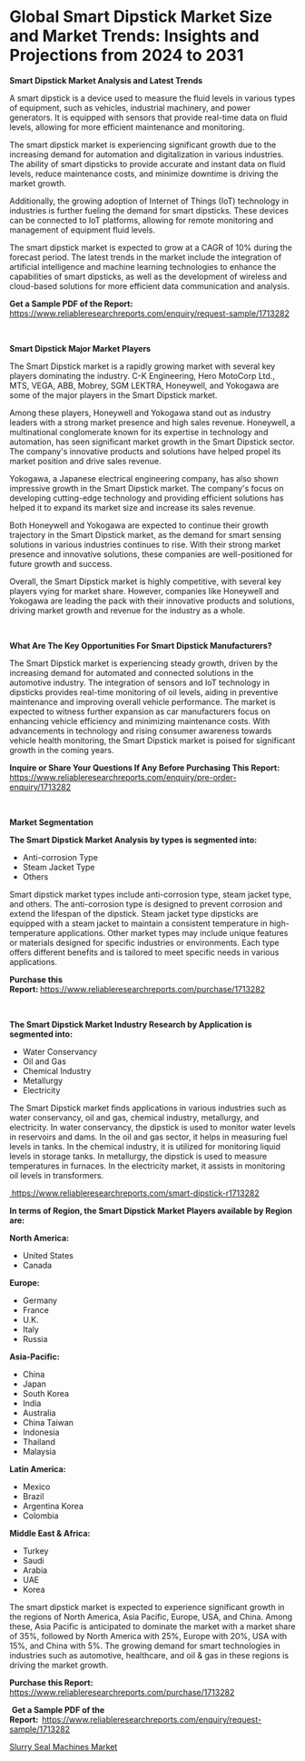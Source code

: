 <p><h1>Global Smart Dipstick Market Size and Market Trends: Insights and Projections from 2024 to 2031</h1></p><p><strong>Smart Dipstick Market Analysis and Latest Trends</strong></p>
<p><p>A smart dipstick is a device used to measure the fluid levels in various types of equipment, such as vehicles, industrial machinery, and power generators. It is equipped with sensors that provide real-time data on fluid levels, allowing for more efficient maintenance and monitoring.</p><p>The smart dipstick market is experiencing significant growth due to the increasing demand for automation and digitalization in various industries. The ability of smart dipsticks to provide accurate and instant data on fluid levels, reduce maintenance costs, and minimize downtime is driving the market growth.</p><p>Additionally, the growing adoption of Internet of Things (IoT) technology in industries is further fueling the demand for smart dipsticks. These devices can be connected to IoT platforms, allowing for remote monitoring and management of equipment fluid levels.</p><p>The smart dipstick market is expected to grow at a CAGR of 10% during the forecast period. The latest trends in the market include the integration of artificial intelligence and machine learning technologies to enhance the capabilities of smart dipsticks, as well as the development of wireless and cloud-based solutions for more efficient data communication and analysis.</p></p>
<p><strong>Get a Sample PDF of the Report:&nbsp;</strong> <a href="https://www.reliableresearchreports.com/enquiry/request-sample/1713282">https://www.reliableresearchreports.com/enquiry/request-sample/1713282</a></p>
<p>&nbsp;</p>
<p><strong>Smart Dipstick Major Market Players</strong></p>
<p><p>The Smart Dipstick market is a rapidly growing market with several key players dominating the industry. C-K Engineering, Hero MotoCorp Ltd., MTS, VEGA, ABB, Mobrey, SGM LEKTRA, Honeywell, and Yokogawa are some of the major players in the Smart Dipstick market.</p><p>Among these players, Honeywell and Yokogawa stand out as industry leaders with a strong market presence and high sales revenue. Honeywell, a multinational conglomerate known for its expertise in technology and automation, has seen significant market growth in the Smart Dipstick sector. The company's innovative products and solutions have helped propel its market position and drive sales revenue.</p><p>Yokogawa, a Japanese electrical engineering company, has also shown impressive growth in the Smart Dipstick market. The company's focus on developing cutting-edge technology and providing efficient solutions has helped it to expand its market size and increase its sales revenue.</p><p>Both Honeywell and Yokogawa are expected to continue their growth trajectory in the Smart Dipstick market, as the demand for smart sensing solutions in various industries continues to rise. With their strong market presence and innovative solutions, these companies are well-positioned for future growth and success.</p><p>Overall, the Smart Dipstick market is highly competitive, with several key players vying for market share. However, companies like Honeywell and Yokogawa are leading the pack with their innovative products and solutions, driving market growth and revenue for the industry as a whole.</p></p>
<p>&nbsp;</p>
<p><strong>What Are The Key Opportunities For Smart Dipstick Manufacturers?</strong></p>
<p><p>The Smart Dipstick market is experiencing steady growth, driven by the increasing demand for automated and connected solutions in the automotive industry. The integration of sensors and IoT technology in dipsticks provides real-time monitoring of oil levels, aiding in preventive maintenance and improving overall vehicle performance. The market is expected to witness further expansion as car manufacturers focus on enhancing vehicle efficiency and minimizing maintenance costs. With advancements in technology and rising consumer awareness towards vehicle health monitoring, the Smart Dipstick market is poised for significant growth in the coming years.</p></p>
<p><strong>Inquire or Share Your Questions If Any Before Purchasing This Report:</strong> <a href="https://www.reliableresearchreports.com/enquiry/pre-order-enquiry/1713282">https://www.reliableresearchreports.com/enquiry/pre-order-enquiry/1713282</a></p>
<p>&nbsp;</p>
<p><strong>Market Segmentation</strong></p>
<p><strong>The Smart Dipstick Market Analysis by types is segmented into:</strong></p>
<p><ul><li>Anti-corrosion Type</li><li>Steam Jacket Type</li><li>Others</li></ul></p>
<p><p>Smart dipstick market types include anti-corrosion type, steam jacket type, and others. The anti-corrosion type is designed to prevent corrosion and extend the lifespan of the dipstick. Steam jacket type dipsticks are equipped with a steam jacket to maintain a consistent temperature in high-temperature applications. Other market types may include unique features or materials designed for specific industries or environments. Each type offers different benefits and is tailored to meet specific needs in various applications.</p></p>
<p><strong>Purchase this Report:&nbsp;</strong><a href="https://www.reliableresearchreports.com/purchase/1713282">https://www.reliableresearchreports.com/purchase/1713282</a></p>
<p>&nbsp;</p>
<p><strong>The Smart Dipstick Market Industry Research by Application is segmented into:</strong></p>
<p><ul><li>Water Conservancy</li><li>Oil and Gas</li><li>Chemical Industry</li><li>Metallurgy</li><li>Electricity</li></ul></p>
<p><p>The Smart Dipstick market finds applications in various industries such as water conservancy, oil and gas, chemical industry, metallurgy, and electricity. In water conservancy, the dipstick is used to monitor water levels in reservoirs and dams. In the oil and gas sector, it helps in measuring fuel levels in tanks. In the chemical industry, it is utilized for monitoring liquid levels in storage tanks. In metallurgy, the dipstick is used to measure temperatures in furnaces. In the electricity market, it assists in monitoring oil levels in transformers.</p></p>
<p><a href="https://www.reliableresearchreports.com/smart-dipstick-r1713282">&nbsp;https://www.reliableresearchreports.com/smart-dipstick-r1713282</a></p>
<p><strong>In terms of Region, the Smart Dipstick Market Players available by Region are:</strong></p>
<p>
    <p> <strong> North America: </strong>
        <ul>
            <li>United States</li>
            <li>Canada</li>
        </ul>
        </p> 
    <p> <strong> Europe: </strong>
        <ul>
            <li>Germany</li>
            <li>France</li>
            <li>U.K.</li>
            <li>Italy</li>
            <li>Russia</li>
        </ul>
        </p> 
    <p> <strong> Asia-Pacific: </strong>
        <ul>
            <li>China</li>
            <li>Japan</li>
            <li>South Korea</li>
            <li>India</li>
            <li>Australia</li>
            <li>China Taiwan</li>
            <li>Indonesia</li>
            <li>Thailand</li>
            <li>Malaysia</li>
        </ul>
        </p> 
    <p> <strong> Latin America: </strong>
        <ul>
            <li>Mexico</li>
            <li>Brazil</li>
            <li>Argentina Korea</li>
            <li>Colombia</li>
        </ul>
        </p> 
    <p> <strong> Middle East & Africa: </strong>
        <ul>
            <li>Turkey</li>
            <li>Saudi</li>
            <li>Arabia</li>
            <li>UAE</li>
            <li>Korea</li>
        </ul>
    </p>
    </p>
<p><p>The smart dipstick market is expected to experience significant growth in the regions of North America, Asia Pacific, Europe, USA, and China. Among these, Asia Pacific is anticipated to dominate the market with a market share of 35%, followed by North America with 25%, Europe with 20%, USA with 15%, and China with 5%. The growing demand for smart technologies in industries such as automotive, healthcare, and oil & gas in these regions is driving the market growth.</p></p>
<p><strong>Purchase this Report: </strong><a href="https://www.reliableresearchreports.com/purchase/1713282">https://www.reliableresearchreports.com/purchase/1713282</a></p>
<p>&nbsp;<strong>Get a Sample PDF of the Report:&nbsp;&nbsp;</strong><a href="https://www.reliableresearchreports.com/enquiry/request-sample/1713282">https://www.reliableresearchreports.com/enquiry/request-sample/1713282</a></p>
<p><strong></strong></p>
<p><p><a href="https://medium.com/@presleybode/slurry-seal-machines-market-analysis-its-cagr-market-segmentation-and-global-industry-overview-d341b12fdcf8">Slurry Seal Machines Market</a></p></p>